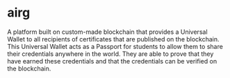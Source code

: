 # airg
A platform built on custom-made blockchain that provides a Universal Wallet to all recipients of certificates that are published on the blockchain. This Universal Wallet acts as a Passport for students to allow them to share their credentials anywhere in the world. They are able to prove that they have earned these credentials and that the credentials can be verified on the blockchain.